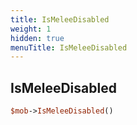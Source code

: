 ```yaml
---
title: IsMeleeDisabled
weight: 1
hidden: true
menuTitle: IsMeleeDisabled
---
```

## IsMeleeDisabled
```perl
$mob->IsMeleeDisabled()
```